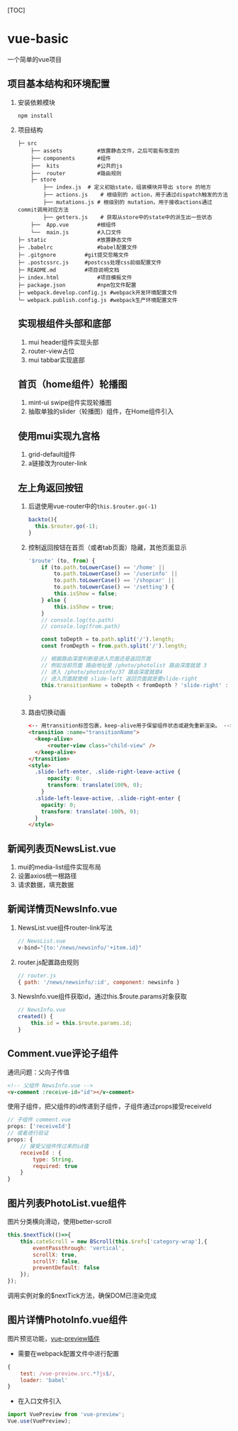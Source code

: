 [TOC]

# vue-basic

一个简单的vue项目

## 项目基本结构和环境配置

1. 安装依赖模块

   ```
   npm install
   ```

2. 项目结构

   ```
   ├─ src
       ├── assets			#放置静态文件，之后可能有改变的
       ├── components		#组件
       ├──	kits			#公共的js
       ├──	router 			#路由规则
       ├─ store
           ├── index.js	 # 定义初始state，组装模块并导出 store 的地方
           ├── actions.js	 # 根级别的 action，用于通过dispatch触发的方法
           ├── mutations.js # 根级别的 mutation，用于接收actions通过commit调用对应方法
           ├── getters.js	 # 获取从store中的state中的派生出一些状态
       ├──	App.vue			#根组件
       └──	main.js			#入口文件
   ├─ static				#放置静态文件
   ├─ .babelrc				#babel配置文件
   ├─ .gitgnore			#git提交忽略文件
   ├─ .postcssrc.js		#postcss处理css前缀配置文件
   ├─ README.md			#项目说明文档
   ├─ index.html			#项目模板文件
   ├─ package.json			#npm包文件配置
   ├─ webpack.develop.config.js	#webpack开发环境配置文件
   └─ webpack.publish.config.js	#webpack生产环境配置文件
   ```

   ## 实现根组件头部和底部

   1. mui  header组件实现头部
   2. router-view占位
   3. mui tabbar实现底部

   ## 首页（home组件）轮播图

   1. mint-ui swipe组件实现轮播图
   2. 抽取单独的slider（轮播图）组件，在Home组件引入

   ## 使用mui实现九宫格

   1. grid-default组件
   2. a链接改为router-link

   ## 左上角返回按钮

   1. 后退使用vue-router中的`this.$router.go(-1)`

      ```javascript
      backto(){
      	this.$router.go(-1);
      }
      ```

   2. 控制返回按钮在首页（或者tab页面）隐藏，其他页面显示

      ```javascript
      '$route' (to, from) {
          if (to.path.toLowerCase() == '/home' ||
              to.path.toLowerCase() == '/userinfo' ||
              to.path.toLowerCase() == '/shopcar' ||
              to.path.toLowerCase() == '/setting') {
              this.isShow = false;
          } else {
              this.isShow = true;
          }
          // console.log(to.path)
          // console.log(from.path)

          const toDepth = to.path.split('/').length;
          const fromDepth = from.path.split('/').length;

          // 根据路由深度判断是进入页面还是返回页面
          // 例如当前页面 路由地址是 /photo/photolist 路由深度就是 3 
          // 进入 /photo/photoinfo/37 路由深度就是4
          // 进入页面就使用 slide-left 返回页面就是要slide-right
          this.transitionName = toDepth < fromDepth ? 'slide-right' : 'slide-left'

      }
      ```

   3. 路由切换动画

      ```html
      <-- 用transition标签包裹，keep-alive用于保留组件状态或避免重新渲染。 -->
      <transition :name="transitionName">
        <keep-alive>
        	<router-view class="child-view" />
        </keep-alive>
      </transition>
      <style>
        .slide-left-enter, .slide-right-leave-active {  
            opacity: 0; 
            transform: translate(100%, 0);  
          }  
        .slide-left-leave-active, .slide-right-enter {  
          opacity: 0; 
          transform: translate(-100%, 0);  
        }
      </style>
      ```



## 新闻列表页NewsList.vue

1. mui的media-list组件实现布局
2. 设置axios统一根路径
3. 请求数据，填充数据

## 新闻详情页NewsInfo.vue

1. NewsList.vue组件router-link写法

   ```javascript
   // NewsList.vue
   v-bind="{to:'/news/newsinfo/'+item.id}"
   ```

2. router.js配置路由规则

   ```javascript
   // router.js
   { path: '/news/newsinfo/:id', component: newsinfo }
   ```

3. NewsInfo.vue组件获取id，通过this.$route.params对象获取

   ```javascript
   // NewsInfo.vue
   created() {
       this.id = this.$route.params.id;
   }
   ```


## Comment.vue评论子组件

通讯问题：父向子传值

```html
<!-- 父组件 NewsInfo.vue -->
<v-comment :receive-id="id"></v-comment>
```

使用子组件，把父组件的id传递到子组件，子组件通过props接受receiveId

```javascript
// 子组件 comment.vue
props: ['receiveId']
// 或者进行验证
props: {
    // 接受父组件传过来的id值
    receiveId : {
        type: String,
        required: true
    }
}
```

## 图片列表PhotoList.vue组件

图片分类横向滑动，使用better-scroll

```javascript
this.$nextTick(()=>{
    this.cateScroll = new BScroll(this.$refs['category-wrap'],{
        eventPassthrough: 'vertical',
        scrollX: true,
        scrollY: false,
        preventDefault: false
    });
});
```

调用实例对象的$nextTick方法，确保DOM已渲染完成

## 图片详情PhotoInfo.vue组件

图片预览功能，[vue-preview插件](https://github.com/LS1231/vue-preview)

- 需要在webpack配置文件中进行配置

```javascript
{
    test: /vue-preview.src.*?js$/,
    loader: 'babel'
}
```

- 在入口文件引入

```javascript
import VuePreview from 'vue-preview';
Vue.use(VuePreview);
```



